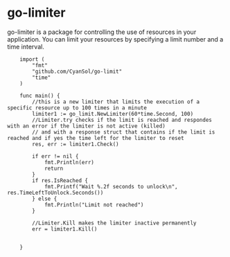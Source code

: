 # go-limiter

go-limiter is a package for controlling the use of resources in your application. 
You can limit your resources by specifying a limit number and a time interval. 


        import (
        	"fmt"
        	"github.com/CyanSol/go-limit"
        	"time"
        )
        
        func main() {
            //this is a new limiter that limits the execution of a specific resource up to 100 times in a minute
        	limiter1 := go_limit.NewLimiter(60*time.Second, 100)
            //Limiter.try checks if the limit is reached and respondes with an error if the limiter is not active (killed) 
            // and with a response struct that contains if the limit is reached and if yes the time left for the limiter to reset
            res, err := limiter1.Check()
       
            if err != nil {
                fmt.Println(err)
                return
            }
            if res.IsReached {
                fmt.Printf("Wait %.2f seconds to unlock\n", res.TimeLeftToUnlock.Seconds())
            } else {
                fmt.Println("Limit not reached")
            }
            
            //Limiter.Kill makes the limiter inactive permanently 
        	err = limiter1.Kill()
       
        
        }

